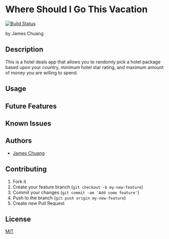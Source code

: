# Where Should I Go This Vacation
[![Build Status](https://travis-ci.org/hiddensanctum/travel_deals.png?branch=master)](https://travis-ci.org/hiddensanctum/travel_deals)

by James Chuang

## Description

This is a hotel deals app that allows you to randomly pick a hotel package based upon your country, minimum hotel star rating, and maximum amount of money you are willing to spend.

## Usage


## Future Features


## Known Issues


## Authors

* [James Chuang](https://github.com/hiddensanctum)

## Contributing

1. Fork it
2. Create your feature branch (`git checkout -b my-new-feature`)
3. Commit your changes (`git commit -am 'Add some feature'`)
4. Push to the branch (`git push origin my-new-feature`)
5. Create new Pull Request

## License

[MIT][2]

[2]: http://opensource.org/licenses/MIT
